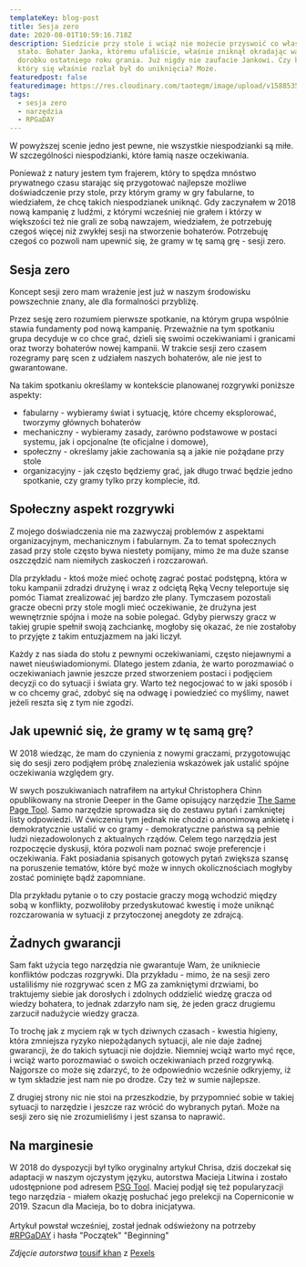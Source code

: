 ```yaml
---
templateKey: blog-post
title: Sesja zero
date: 2020-08-01T10:59:16.718Z
description: Siedzicie przy stole i wciąż nie możecie przyswoić co właśnie się
  stało. Bohater Janka, któremu ufaliście, właśnie zniknął okradając was z
  dorobku ostatniego roku grania. Już nigdy nie zaufacie Jankowi. Czy kwas,
  który się właśnie rozlał był do uniknięcia? Może.
featuredpost: false
featuredimage: https://res.cloudinary.com/taotegm/image/upload/v1588535621/taotegm/road-in-between-trees-814667_qzuqsv.jpg
tags:
  - sesja zero
  - narzędzia
  - RPGaDAY
---
```

W powyższej scenie jedno jest pewne, nie wszystkie niespodzianki są miłe. W szczególności niespodzianki, które łamią nasze oczekiwania. 

Ponieważ z natury jestem tym frajerem, który to spędza mnóstwo prywatnego czasu starając się przygotować najlepsze możliwe doświadczenie przy stole, przy którym gramy w gry fabularne, to wiedziałem, że chcę takich niespodzianek uniknąć. Gdy zaczynałem w 2018 nową kampanię z ludźmi, z którymi wcześniej nie grałem i którzy w większości też nie grali ze sobą nawzajem, wiedziałem, że potrzebuję czegoś więcej niż zwykłej sesji na stworzenie bohaterów. Potrzebuję czegoś co pozwoli nam upewnić się, że gramy w tę samą grę - sesji zero.

## Sesja zero

Koncept sesji zero mam wrażenie jest już w naszym środowisku powszechnie znany, ale dla formalności przybliżę.

Przez sesję zero rozumiem pierwsze spotkanie, na którym grupa wspólnie stawia fundamenty pod nową kampanię. Przeważnie na tym spotkaniu grupa decyduje w co chce grać, dzieli się swoimi oczekiwaniami i granicami oraz tworzy bohaterów nowej kampanii. W trakcie sesji zero czasem rozegramy parę scen z udziałem naszych bohaterów, ale nie jest to gwarantowane.

Na takim spotkaniu określamy w kontekście planowanej rozgrywki poniższe aspekty:

* fabularny - wybieramy świat i sytuację, które chcemy eksplorować, tworzymy głównych bohaterów
* mechaniczny - wybieramy zasady, zarówno podstawowe w postaci systemu, jak i opcjonalne (te oficjalne i domowe),
* społeczny - określamy jakie zachowania są a jakie nie pożądane przy stole
* organizacyjny - jak często będziemy grać, jak długo trwać będzie jedno spotkanie, czy gramy tylko przy komplecie, itd.

## Społeczny aspekt rozgrywki

Z mojego doświadczenia nie ma zazwyczaj problemów z aspektami organizacyjnym, mechanicznym i fabularnym. Za to temat społecznych zasad przy stole często bywa niestety pomijany, mimo że ma duże szanse oszczędzić nam niemiłych zaskoczeń i rozczarowań.

Dla przykładu - ktoś może mieć ochotę zagrać postać podstępną, która w toku kampanii zdradzi drużynę i wraz z odciętą Ręką Vecny teleportuje się pomóc Tiamat zrealizować jej bardzo złe plany. Tymczasem pozostali gracze obecni przy stole mogli mieć oczekiwanie, że drużyna jest wewnętrznie spójna i może na sobie polegać. Gdyby pierwszy gracz w takiej grupie spełnił swoją zachciankę, mogłoby się okazać, że nie zostałoby to przyjęte z takim entuzjazmem na jaki liczył.

Każdy z nas siada do stołu z pewnymi oczekiwaniami, często niejawnymi a nawet nieuświadomionymi. Dlatego jestem zdania, że warto porozmawiać o oczekiwaniach jawnie jeszcze przed stworzeniem postaci i podjęciem decyzji co do sytuacji i świata gry. Warto też negocjować to w jaki sposób i w co chcemy grać, zdobyć się na odwagę i powiedzieć co myślimy, nawet jeżeli reszta się z tym nie zgodzi. 

## Jak upewnić się, że gramy w tę samą grę?

W 2018 wiedząc, że mam do czynienia z nowymi graczami, przygotowując się do sesji zero podjąłem próbę znalezienia wskazówek jak ustalić spójne oczekiwania względem gry.

W swych poszukiwaniach natrafiłem na artykuł Christophera Chinn opublikowany na stronie Deeper in the Game opisujący narzędzie [The Same Page Tool](https://bankuei.wordpress.com/2010/03/27/the-same-page-tool/). Samo narzędzie sprowadza się do zestawu pytań i zamkniętej listy odpowiedzi. W ćwiczeniu tym jednak nie chodzi o anonimową ankietę i demokratycznie ustalić w co gramy - demokratyczne państwa są pełnie ludzi niezadowolonych z aktualnych rządów. Celem tego narzędzia jest rozpoczęcie dyskusji, która pozwoli nam poznać swoje preferencje i oczekiwania. Fakt posiadania spisanych gotowych pytań zwiększa szansę na poruszenie tematów, które być może w innych okolicznościach mogłyby zostać pominięte bądź zapomniane.

Dla przykładu pytanie o to czy postacie graczy mogą wchodzić między sobą w konflikty, pozwoliłoby przedyskutować kwestię i może uniknąć rozczarowania w sytuacji z przytoczonej anegdoty ze zdrajcą.

## Żadnych gwarancji

Sam fakt użycia tego narzędzia nie gwarantuje Wam, że unikniecie konfliktów podczas rozgrywki. Dla przykładu - mimo, że na sesji zero ustaliliśmy nie rozgrywać scen z MG za zamkniętymi drzwiami, bo traktujemy siebie jak dorosłych i zdolnych oddzielić wiedzę gracza od wiedzy bohatera, to jednak zdarzyło nam się, że jeden gracz drugiemu zarzucił nadużycie wiedzy gracza.

To trochę jak z myciem rąk w tych dziwnych czasach - kwestia higieny, która zmniejsza ryzyko niepożądanych sytuacji, ale nie daje żadnej gwarancji, że do takich sytuacji nie dojdzie. Niemniej wciąż warto myć ręce, i wciąż warto porozmawiać o swoich oczekiwaniach przed rozgrywką. Najgorsze co może się zdarzyć, to że odpowiednio wcześnie odkryjemy, iż w tym składzie jest nam nie po drodze. Czy też w sumie najlepsze.

Z drugiej strony nic nie stoi na przeszkodzie, by przypomnieć sobie w takiej sytuacji to narzędzie i jeszcze raz wrócić do wybranych pytań. Może na sesji zero się nie zrozumieliśmy i jest szansa to naprawić.

## Na marginesie

W 2018 do dyspozycji był tylko oryginalny artykuł Chrisa, dziś doczekał się adaptacji w naszym ojczystym języku, autorstwa Macieja Litwina i zostało udostępnione pod adresem [PSG Tool](https://docs.google.com/document/d/1N6ZyjJ6l1UoXmutenXKp3wvyVwu_DkyPx7AHR1HR1lE/edit?fbclid=IwAR1Adux2ZDzh1hUMu3k9ENDJ-MKfCCj4u82mg9odNhRg9KwcjaoNzNCam7E). Maciej podjął się też popularyzacji tego narzędzia - miałem okazję posłuchać jego prelekcji na Coperniconie w 2019. Szacun dla Macieja, bo to dobra inicjatywa.\
\
Artykuł powstał wcześniej, został jednak odświeżony na potrzeby [\#RPGaDAY](https://www.autocratik.com/2020/06/announcing-rpgaday2020.html) i hasła "Początek" "Beginning"

*Zdjęcie autorstwa* [tousif khan](https://www.pexels.com/pl-pl/@tousif-khan-260664?utm_content=attributionCopyText&utm_medium=referral&utm_source=pexels) z [Pexels](https://www.pexels.com/pl-pl/zdjecie/asfalt-droga-drzewa-krajobraz-814667/?utm_content=attributionCopyText&utm_medium=referral&utm_source=pexels)